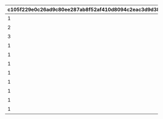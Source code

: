 |c105f229e0c26ad9c80ee287ab8f52af410d8094c2eac3d9d38025cef2146307|0d679a427759be983fea3e92e302ca1d782784ef7f042a3c88c7656e51c3c500|aeb87c595a896908933adaf9c90fb430bfee18e2985f0ac4eeab49585bed56bb|e900b7973459bab95931b85b163b756d1490f5a3b9fe5dfa9e8b1fe10a8b6db9|02891e527fb503663e3ccff2085f7e8951015a499926a30a59cc887954aa46a8|c9d48122e644149417d0ae256256c8c57c59b70e161543a4e4dfb9af9455a86c|
| --- | --- | --- | --- | --- | --- |
|1||1|1|おまかせ|2020-02-15 15:00:00|
|2||2|2|デフォルト|2020-02-15 15:00:00|
|3||3|3|アニバーサリー|2020-02-15 15:00:00|
|1||4|4|ピンク|2020-02-15 15:00:00|
|1||5|5|レッド|2020-02-15 15:00:00|
|1||6|6|イエロー|2020-02-15 15:00:00|
|1||7|7|グリーン|2020-02-15 15:00:00|
|1||8|8|ライトブルー|2020-02-15 15:00:00|
|1||9|9|ブルー|2020-02-15 15:00:00|
|1||10|10|パープル|2020-02-15 15:00:00|
|1||11|11|グレー|2020-02-15 15:00:00|